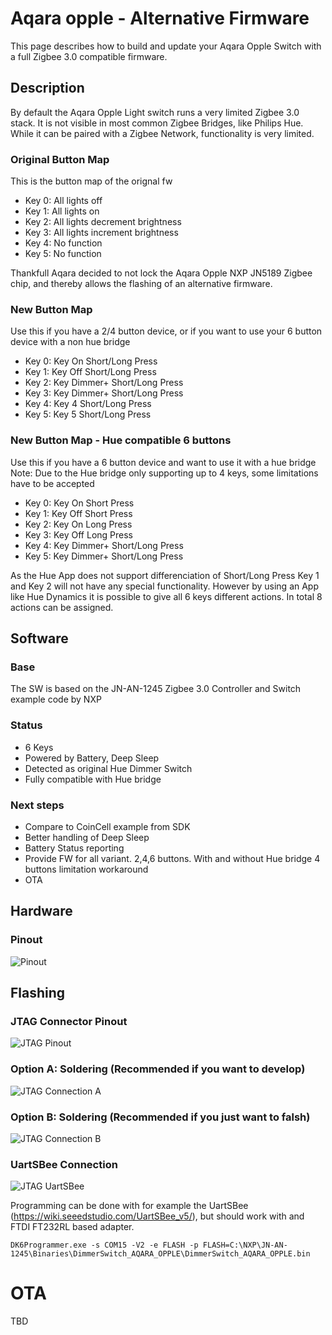 # Aqara opple - Alternative Firmware

This page describes how to build and update your Aqara Opple Switch with a full Zigbee 3.0 compatible firmware.

## Description
By default the Aqara Opple Light switch runs a very limited Zigbee 3.0 stack. 
It is not visible in most common Zigbee Bridges, like Philips Hue.
While it can be paired with a Zigbee Network, functionality is very limited.

### Original Button Map
This is the button map of the orignal fw

- Key 0: All lights off
- Key 1: All lights on
- Key 2: All lights decrement brightness
- Key 3: All lights increment brightness
- Key 4: No function
- Key 5: No function

Thankfull Aqara decided to not lock the Aqara Opple NXP JN5189 Zigbee chip, and thereby allows the flashing of an alternative firmware.

### New Button Map
Use this if you have a 2/4 button device, or if you want to use your 6 button device with a non hue bridge

- Key 0: Key On Short/Long Press
- Key 1: Key Off Short/Long Press
- Key 2: Key Dimmer+ Short/Long Press
- Key 3: Key Dimmer+ Short/Long Press
- Key 4: Key 4 Short/Long Press
- Key 5: Key 5 Short/Long Press

### New Button Map - Hue compatible 6 buttons
Use this if you have a 6 button device and want to use it with a hue bridge
Note: Due to the Hue bridge only supporting up to 4 keys, some limitations have to be accepted

- Key 0: Key On Short Press
- Key 1: Key Off Short Press
- Key 2: Key On Long Press
- Key 3: Key Off Long Press
- Key 4: Key Dimmer+ Short/Long Press
- Key 5: Key Dimmer+ Short/Long Press

As the Hue App does not support differenciation of Short/Long Press Key 1 and Key 2 will not have any special functionality.
However by using an App like Hue Dynamics it is possible to give all 6 keys different actions. In total 8 actions can be assigned.

## Software
### Base
The SW is based on the JN-AN-1245 Zigbee 3.0 Controller and Switch example code by NXP

### Status
- 6 Keys
- Powered by Battery, Deep Sleep
- Detected as original Hue Dimmer Switch
- Fully compatible with Hue bridge

### Next steps
- Compare to CoinCell example from SDK
- Better handling of Deep Sleep
- Battery Status reporting
- Provide FW for all variant. 2,4,6 buttons. With and without Hue bridge 4 buttons limitation workaround
- OTA

## Hardware
### Pinout
![Pinout](Aqara_Opple_Pinout.png?raw=true "Pinout")

## Flashing
### JTAG Connector Pinout
![JTAG Pinout](Aqara_Opple_JTAG_Pinout.png?raw=true "JTAG Pinout")

### Option A: Soldering (Recommended if you want to develop)
![JTAG Connection A](Aqara_Opple_JTAG_Connection_PCB_A.png?raw=true "JTAG Connection A")

### Option B: Soldering (Recommended if you just want to falsh)
![JTAG Connection B](Aqara_Opple_JTAG_Connection_PCB_B.png?raw=true "JTAG Connection B")

### UartSBee Connection
![JTAG UartSBee](Aqara_Opple_JTAG_Connection_UartSBee.png?raw=true "JTAG UartSBee")

Programming can be done with for example the UartSBee (https://wiki.seeedstudio.com/UartSBee_v5/), but should work with and FTDI FT232RL based adapter.

```
DK6Programmer.exe -s COM15 -V2 -e FLASH -p FLASH=C:\NXP\JN-AN-1245\Binaries\DimmerSwitch_AQARA_OPPLE\DimmerSwitch_AQARA_OPPLE.bin
```


# OTA
TBD
